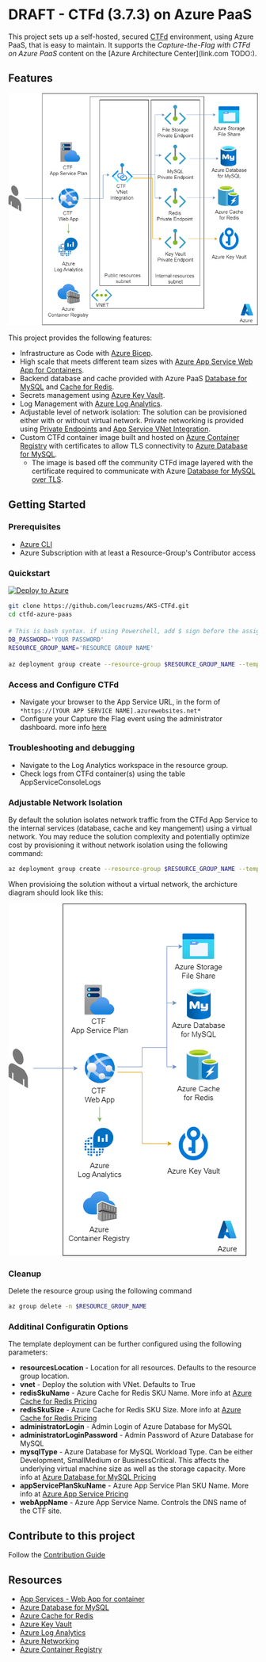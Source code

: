 # DRAFT - CTFd (3.7.3) on Azure PaaS

This project sets up a self-hosted, secured [CTFd][ctfd] environment, using Azure PaaS, that is easy to maintain.
It supports the *Capture-the-Flag with CTFd on Azure PaaS* content on the [Azure Architecture Center](link.com TODO:).

## Features

![CTFd architecture](/assets/architecture-with-vnet.png)

This project provides the following features:

* Infrastructure as Code with [Azure Bicep][bicep].
* High scale that meets different team sizes with [Azure App Service Web App for Containers][app-service].
* Backend database and cache provided with Azure PaaS [Database for MySQL][mysql] and [Cache for Redis][redis].
* Secrets management using [Azure Key Vault][keyvault].
* Log Management with [Azure Log Analytics][log-analytics].
* Adjustable level of network isolation: The solution can be provisioned either with or without virtual network. Private networking is provided using [Private Endpoints][private-endpoint] and [App Service VNet Integration][vnet-integration].
* Custom CTFd container image built and hosted on [Azure Container Registry][container-registry] with certificates to allow TLS connectivity to [Azure Database for MySQL][mysql].
  * The image is based off the community CTFd image layered with the certificate required to communicate with Azure [Database for MySQL over TLS](https://learn.microsoft.com/en-us/azure/mysql/single-server/how-to-configure-ssl).

## Getting Started

### Prerequisites

* [Azure CLI][az-cli-installation]
* Azure Subscription with at least a Resource-Group's Contributor access

### Quickstart

[![Deploy to Azure](https://aka.ms/deploytoazurebutton)](https://portal.azure.com/#create/Microsoft.Template/uri/https%3A%2F%2Fraw.githubusercontent.com%2Fleocruzms%2FAKS-CTFd%2Fmain%2Fazuredeploy.json)

```bash
git clone https://github.com/leocruzms/AKS-CTFd.git
cd ctfd-azure-paas

# This is bash syntax. if using Powershell, add $ sign before the assignments (i.e. $DB_PASSWORD='YOUR PASSWORD')
DB_PASSWORD='YOUR PASSWORD'
RESOURCE_GROUP_NAME='RESOURCE GROUP NAME'

az deployment group create --resource-group $RESOURCE_GROUP_NAME --template-file ctfd.bicep --parameters administratorLoginPassword=$DB_PASSWORD 
```

### Access and Configure CTFd

* Navigate your browser to the App Service URL, in the form of `*https://[YOUR APP SERVICE NAME].azurewebsites.net*`
* Configure your Capture the Flag event using the administrator dashboard. more info [here](https://docs.ctfd.io/tutorials/getting-started)

### Troubleshooting and debugging

* Navigate to the Log Analytics workspace in the resource group.
* Check logs from CTFd container(s) using the table AppServiceConsoleLogs

### Adjustable Network Isolation

By default the solution isolates network traffic from the CTFd App Service to the internal services (database, cache and key mangement) using a virtual network.
You may reduce the solution complexity and potentially optimize cost by provisioning it without network isolation using the following command:

```bash
az deployment group create --resource-group $RESOURCE_GROUP_NAME --template-file ctfd.bicep --parameters administratorLoginPassword=$DB_PASSWORD --parameters vnet=False
```

When provisioing the solution without a virtual network, the archicture diagram should look like this:

![CTFd architecture without vnet](/assets/architecture-without-vnet.png)

### Cleanup

Delete the resource group using the following command

```bash
az group delete -n $RESOURCE_GROUP_NAME
```

### Additinal Configuratin Options

The template deployment can be further configured using the following parameters:

* **resourcesLocation** - Location for all resources. Defaults to the resource group location.
* **vnet** - Deploy the solution with VNet. Defaults to True
* **redisSkuName** - Azure Cache for Redis SKU Name. More info at [Azure Cache for Redis Pricing][redis-pricing]
* **redisSkuSize** - Azure Cache for Redis SKU Size. More info at [Azure Cache for Redis Pricing][redis-pricing]
* **administratorLogin** - Admin Login of Azure Database for MySQL
* **administratorLoginPassword** - Admin Password of Azure Database for MySQL
* **mysqlType** - Azure Database for MySQL Workload Type. Can be either Development, SmallMedium or BusinessCritical. This affects the underlying virtual machine size as well as the storage capacity. More info at [Azure Database for MySQL Pricing][mysql-pricing]
* **appServicePlanSkuName** - Azure App Service Plan SKU Name. More info at [Azure App Service Pricing][app-service-pricing]
* **webAppName** - Azure App Service Name. Controls the DNS name of the CTF site.

## Contribute to this project

Follow the [Contribution Guide](./CONTRIBUTING.md)

## Resources

* [App Services - Web App for container][app-service]
* [Azure Database for MySQL][mysql]
* [Azure Cache for Redis][redis]
* [Azure Key Vault][keyvault]
* [Azure Log Analytics][log-analytics]
* [Azure Networking][azure-networking]
* [Azure Container Registry][container-registry]

<!-- Links -->
[ctfd]: https://github.com/CTFd/CTFd
[bicep]: https://learn.microsoft.com/azure/azure-resource-manager/bicep/overview?tabs=bicep
[app-service]: https://azure.microsoft.com/products/app-service/containers/
[mysql]: https://azure.microsoft.com/services/mysql/
[redis]: https://www.microsoft.com/azure/redis-cache/cache-overview
[keyvault]: https://azure.microsoft.com/services/key-vault
[log-analytics]: https://learn.microsoft.com/azure/azure-monitor/log-query/log-analytics-overview
[private-endpoint]: https://learn.microsoft.com/azure/private-link/private-endpoint-overview
[vnet-integration]: https://learn.microsoft.com/azure/app-service/overview-vnet-integration
[az-cli-installation]: https://learn.microsoft.com/cli/azure/install-azure-cli
[azure-networking]: https://learn.microsoft.com/azure/virtual-network/virtual-networks-overview
[container-registry]: https://learn.microsoft.com/azure/container-registry/
[redis-pricing]: https://azure.microsoft.com/pricing/details/cache/
[mysql-pricing]: https://learn.microsoft.com/en-gb/azure/mysql/single-server/concepts-pricing-tiers
[app-service-pricing]: https://azure.microsoft.com/pricing/details/app-service/linux/
